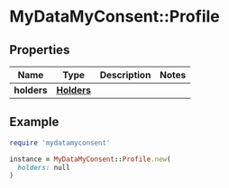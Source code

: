 # MyDataMyConsent::Profile

## Properties

| Name | Type | Description | Notes |
| ---- | ---- | ----------- | ----- |
| **holders** | [**Holders**](Holders.md) |  |  |

## Example

```ruby
require 'mydatamyconsent'

instance = MyDataMyConsent::Profile.new(
  holders: null
)
```

